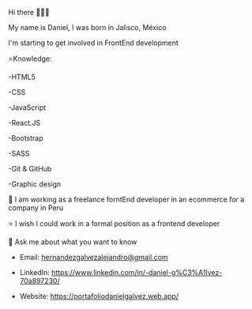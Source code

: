Hi there 👋👋👋

My name is Daniel, I was born in Jalisco, México

I'm starting to get involved in FrontEnd development

⭐Knowledge:

-HTML5

-CSS

-JavaScript

-React.JS

-Bootstrap

-SASS

-Git & GitHub

-Graphic design

👯 I am working as a freelance forntEnd developer in an ecommerce for a company in Peru

⭐ I wish I could work in a formal position as a frontend developer

💬 Ask me about what you want to know

  - Email: hernandezgalvezalejandro@gmail.com
  
  - LinkedIn: https://www.linkedin.com/in/-daniel-g%C3%A1lvez-70a897230/
  
  - Website: https://portafoliodanielgalvez.web.app/
  


